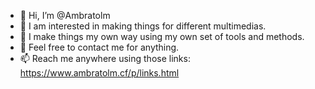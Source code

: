 - 👋 Hi, I’m @Ambratolm
- 👀 I am interested in making things for different multimedias.
- 🌱 I make things my own way using my own set of tools and methods.
- 💞️ Feel free to contact me for anything.
- 📫 Reach me anywhere using those links: https://www.ambratolm.cf/p/links.html

<!---
Ambratolm/Ambratolm is a ✨ special ✨ repository because its `README.md` (this file) appears on your GitHub profile.
You can click the Preview link to take a look at your changes.
--->
